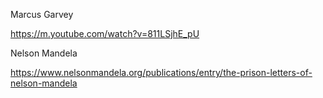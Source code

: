 Marcus Garvey

https://m.youtube.com/watch?v=811LSjhE_pU

Nelson Mandela

https://www.nelsonmandela.org/publications/entry/the-prison-letters-of-nelson-mandela
